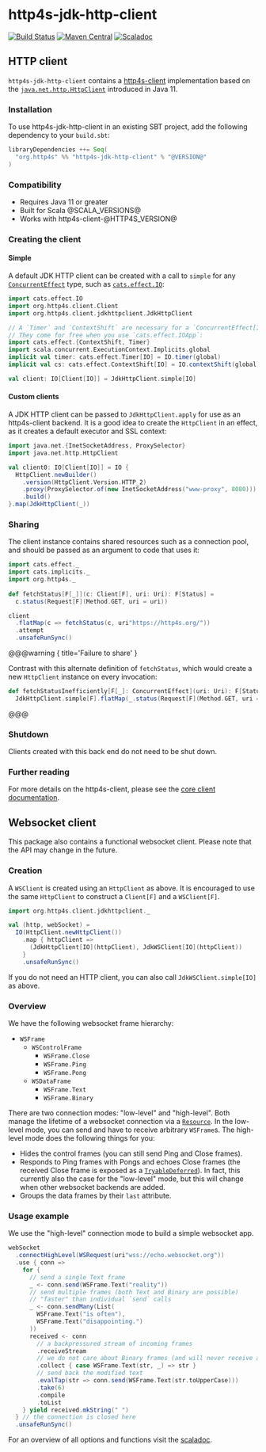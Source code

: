 # http4s-jdk-http-client

[![Build Status](https://travis-ci.com/http4s/http4s-jdk-http-client.svg?branch=master)](https://travis-ci.com/http4s/http4s-jdk-http-client) [![Maven Central](https://maven-badges.herokuapp.com/maven-central/org.http4s/http4s-jdk-http-client_@SCALA_VERSION@/badge.svg)](https://maven-badges.herokuapp.com/maven-central/org.http4s/http4s-jdk-http-client_@SCALA_VERSION@) [![Scaladoc](https://javadoc-badge.appspot.com/org.http4s/http4s-jdk-http-client_@SCALA_VERSION@.svg?label=scaladoc)](https://javadoc-badge.appspot.com/org.http4s/http4s-jdk-http-client_@SCALA_VERSION@)

## HTTP client

`http4s-jdk-http-client` contains a [http4s-client] implementation based on
the [`java.net.http.HttpClient`][Java HttpClient] introduced in Java
11.

### Installation

To use http4s-jdk-http-client in an existing SBT project, add the
following dependency to your `build.sbt`:

```scala
libraryDependencies ++= Seq(
  "org.http4s" %% "http4s-jdk-http-client" % "@VERSION@"
)
```

### Compatibility

* Requires Java 11 or greater
* Built for Scala @SCALA_VERSIONS@
* Works with http4s-client-@HTTP4S_VERSION@

### Creating the client

#### Simple

A default JDK HTTP client can be created with a call to `simple` for
any [`ConcurrentEffect`][ConcurrentEffect] type, such as
[`cats.effect.IO`][IO]:

```scala mdoc:silent:reset-class
import cats.effect.IO
import org.http4s.client.Client
import org.http4s.client.jdkhttpclient.JdkHttpClient

// A `Timer` and `ContextShift` are necessary for a `ConcurrentEffect[IO]`.
// They come for free when you use `cats.effect.IOApp`:
import cats.effect.{ContextShift, Timer}
import scala.concurrent.ExecutionContext.Implicits.global
implicit val timer: cats.effect.Timer[IO] = IO.timer(global)
implicit val cs: cats.effect.ContextShift[IO] = IO.contextShift(global)

val client: IO[Client[IO]] = JdkHttpClient.simple[IO]
```

#### Custom clients

A JDK HTTP client can be passed to `JdkHttpClient.apply` for use as an
http4s-client backend.  It is a good idea to create the `HttpClient`
in an effect, as it creates a default executor and SSL context:

```scala mdoc:silent
import java.net.{InetSocketAddress, ProxySelector}
import java.net.http.HttpClient

val client0: IO[Client[IO]] = IO {
  HttpClient.newBuilder()
    .version(HttpClient.Version.HTTP_2)
    .proxy(ProxySelector.of(new InetSocketAddress("www-proxy", 8080)))
    .build()
}.map(JdkHttpClient(_))
```

### Sharing

The client instance contains shared resources such as a connection
pool, and should be passed as an argument to code that uses it:

```scala mdoc
import cats.effect._
import cats.implicits._
import org.http4s._
  
def fetchStatus[F[_]](c: Client[F], uri: Uri): F[Status] =
  c.status(Request[F](Method.GET, uri = uri))

client
  .flatMap(c => fetchStatus(c, uri"https://http4s.org/"))
  .attempt
  .unsafeRunSync()
```

@@@warning { title='Failure to share' }

Contrast with this alternate definition of `fetchStatus`, which would
create a new `HttpClient` instance on every invocation:

```scala mdoc
def fetchStatusInefficiently[F[_]: ConcurrentEffect](uri: Uri): F[Status] =
  JdkHttpClient.simple[F].flatMap(_.status(Request[F](Method.GET, uri = uri)))
```

@@@

### Shutdown

Clients created with this back end do not need to be shut down.

### Further reading

For more details on the http4s-client, please see the [core client
documentation][http4s-client].

## Websocket client

This package also contains a functional websocket client. Please note that
the API may change in the future.

### Creation

A `WSClient` is created
using an `HttpClient` as above. It is encouraged to use the same `HttpClient`
to construct a `Client[F]` and a `WSClient[F]`.

```scala mdoc
import org.http4s.client.jdkhttpclient._

val (http, webSocket) =
  IO(HttpClient.newHttpClient())
    .map { httpClient =>
      (JdkHttpClient[IO](httpClient), JdkWSClient[IO](httpClient))
    }
    .unsafeRunSync()
```

If you do not need an HTTP client, you can also call `JdkWSClient.simple[IO]` as above.

### Overview

We have the following websocket frame hierarchy:

 - `WSFrame`
   - `WSControlFrame`
     - `WSFrame.Close`
     - `WSFrame.Ping`
     - `WSFrame.Pong`
   - `WSDataFrame`
     - `WSFrame.Text`
     - `WSFrame.Binary`

There are two connection modes: "low-level" and "high-level". Both manage the lifetime of a
websocket connection via a [`Resource`][Resource].
In the low-level mode, you can send and have to receive arbitrary `WSFrame`s.
The high-level mode does the following things for you:

 - Hides the control frames (you can still send Ping and Close frames).
 - Responds to Ping frames with Pongs and echoes Close frames (the received Close frame is exposed
   as a [`TryableDeferred`][TryableDeferred]). In fact, this currently also the case for the
   "low-level" mode, but this will change when other websocket backends are added.
 - Groups the data frames by their `last` attribute.

### Usage example

We use the "high-level" connection mode to build a simple websocket app.

```scala mdoc
webSocket
  .connectHighLevel(WSRequest(uri"wss://echo.websocket.org"))
  .use { conn =>
    for {
      // send a single Text frame
      _ <- conn.send(WSFrame.Text("reality"))
      // send multiple frames (both Text and Binary are possible)
      // "faster" than individual `send` calls
      _ <- conn.sendMany(List(
        WSFrame.Text("is often"),
        WSFrame.Text("disappointing.")
      ))
      received <- conn
        // a backpressured stream of incoming frames
        .receiveStream
        // we do not care about Binary frames (and will never receive any)
        .collect { case WSFrame.Text(str, _) => str }
        // send back the modified text
        .evalTap(str => conn.send(WSFrame.Text(str.toUpperCase)))
        .take(6)
        .compile
        .toList
    } yield received.mkString(" ")
  } // the connection is closed here
  .unsafeRunSync()
```

For an overview of all options and functions visit the [scaladoc].

[http4s-client]: https://http4s.org/v@HTTP4S_VERSION_SHORT@/client/
[Java HttpClient]: https://docs.oracle.com/en/java/javase/11/docs/api/java.net.http/java/net/http/HttpClient.html
[ConcurrentEffect]: https://typelevel.org/cats-effect/typeclasses/concurrent-effect.html
[IO]: https://typelevel.org/cats-effect/datatypes/io.html
[Resource]: https://typelevel.org/cats-effect/datatypes/resource.html
[TryableDeferred]: https://typelevel.org/cats-effect/api/cats/effect/concurrent/TryableDeferred.html
[scaladoc]: https://static.javadoc.io/org.http4s/http4s-jdk-http-client_@SCALA_VERSION@/@VERSION@/org/http4s/client/jdkhttpclient/index.html
